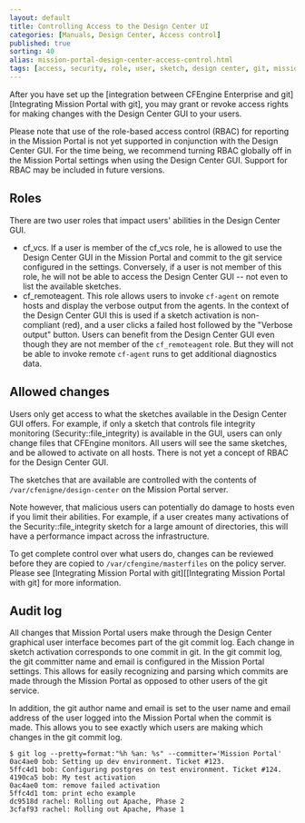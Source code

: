 ```yaml
---
layout: default
title: Controlling Access to the Design Center UI
categories: [Manuals, Design Center, Access control]
published: true
sorting: 40
alias: mission-portal-design-center-access-control.html
tags: [access, security, role, user, sketch, design center, git, mission portal, enterprise, version control]
---
```


After you have set up the [integration between CFEngine Enterprise and git][Integrating Mission Portal with git],
you may grant or revoke access rights for making changes with the Design 
Center GUI to your users.

Please note that use of the role-based access control (RBAC) for reporting in the Mission Portal
is not yet supported in conjunction with the Design Center GUI. For the time being, 
we recommend turning RBAC globally off in the Mission Portal settings when using the
Design Center GUI. Support for RBAC may be included in future versions.


## Roles

There are two user roles that impact users' abilities in the Design Center GUI.

* cf_vcs. If a user is member of the cf_vcs role, he is allowed to use the Design Center GUI
in the Mission Portal and commit to the git service configured in the settings. Conversely,
if a user is not member of this role, he will not be able to access the Design Center GUI -- not
even to list the available sketches.
* cf_remoteagent. This role allows users to invoke `cf-agent` on remote hosts and display the verbose
output from the agents. In the context of the Design Center GUI this is used if a sketch activation
is non-compliant (red), and a user clicks a failed host followed by the "Verbose output" button.
Users can benefit from the Design Center GUI even though they are not member of the `cf_remoteagent` role.
But they will not be able to invoke remote `cf-agent` runs to get additional diagnostics data.


## Allowed changes

Users only get access to what the sketches available in the Design Center GUI offers. For example,
if only a sketch that controls file integrity monitoring (Security::file_integrity) is available in
the GUI, users can only change files that CFEngine monitors. All users will see the same sketches,
and be allowed to activate on all hosts. There is not yet a concept of RBAC for the Design Center GUI.

The sketches that are available are controlled with the contents of `/var/cfenigne/design-center` on the
Mission Portal server.

<!-- Please see (TODO: link to doc for creating new sketches) for more information. -->

Note however, that malicious users can potentially do damage to hosts even if you limit their
abilities. For example, if a user creates many activations of the Security::file_integrity sketch
for a large amount of directories, this will have a performance impact across the infrastructure.

To get complete control over what users do, changes can be reviewed before 
they are copied to `/var/cfengine/masterfiles` on the policy server. Please 
see [Integrating Mission Portal with git][[Integrating Mission Portal with 
git]
for more information.


## Audit log

All changes that Mission Portal users make through the Design Center graphical user interface
becomes part of the git commit log. Each change in sketch activation corresponds to one
commit in git. In the git commit log, the git committer name and email is configured
in the Mission Portal settings. This allows for easily recognizing and parsing which commits
are made through the Mission Portal as opposed to other users of the git service.

In addition, the git author name and email is set to the user name and email address of the
user logged into the Mission Portal when the commit is made. This allows you to see exactly
which users are making which changes in the git commit log.

````
$ git log --pretty=format:"%h %an: %s" --committer='Mission Portal'
0ac4ae0 bob: Setting up dev environment. Ticket #123.
5ffc4d1 bob: Configuring postgres on test environment. Ticket #124.
4190ca5 bob: My test activation
0ac4ae0 tom: remove failed activation
5ffc4d1 tom: print echo example
dc9518d rachel: Rolling out Apache, Phase 2
3cfaf93 rachel: Rolling out Apache, Phase 1
````